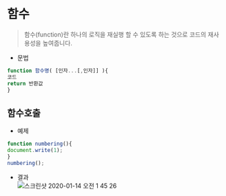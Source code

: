 # 함수
> 함수(function)란 하나의 로직을 재실행 할 수 있도록 하는 것으로 코드의 재사용성을 높여줍니다.
- 문법
```javascript
function 함수명( [인자...[,인자]] ){
코드
return 반환값
}
```
## 함수호출
- 예제
```javascript
function numbering(){
document.write(1);
}
numbering();
```
- 결과  
![스크린샷 2020-01-14 오전 1 45 26](https://user-images.githubusercontent.com/29330085/72274449-8d699c80-366f-11ea-9b7e-03968c4e2be6.png)

